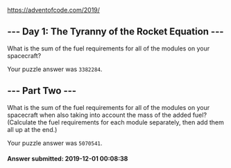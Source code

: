 https://adventofcode.com/2019/

## --- Day 1: The Tyranny of the Rocket Equation ---

What is the sum of the fuel requirements for all of the modules on your spacecraft?

Your puzzle answer was `3382284`.

## --- Part Two ---

What is the sum of the fuel requirements for all of the modules on your spacecraft when also taking into account the mass of the added fuel? (Calculate the fuel requirements for each module separately, then add them all up at the end.)

Your puzzle answer was `5070541`.
#### Answer submitted: 2019-12-01 00:08:38
